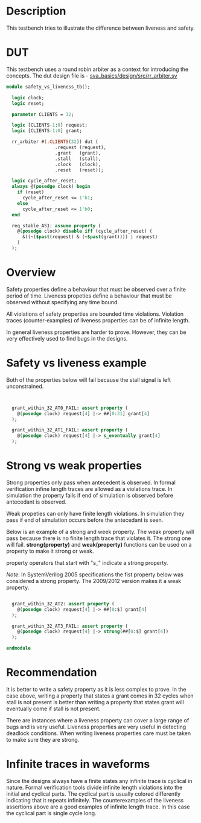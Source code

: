 # Description
This testbench tries to illustrate the difference between liveness and safety.

# DUT
This testbench uses a round robin arbiter as a context for introducing the
concepts. The dut design file is -
[sva_basics/design/src/rr_arbiter.sv](https://github.com/openformal/sva_basics/blob/master/design/docs/rr_arbiter.md)
```sv
module safety_vs_liveness_tb();

  logic clock;
  logic reset;

  parameter CLIENTS = 32;

  logic [CLIENTS-1:0] request;
  logic [CLIENTS-1:0] grant;

  rr_arbiter #(.CLIENTS(32)) dut (
                  .request (request),
                  .grant   (grant),
                  .stall   (stall),
                  .clock   (clock),
                  .reset   (reset));

  logic cycle_after_reset;
  always @(posedge clock) begin
    if (reset)
      cycle_after_reset <= 1'b1;
    else
      cycle_after_reset <= 1'b0;
  end

  req_stable_AS1: assume property (
    @(posedge clock) disable iff (cycle_after_reset) (
      &((~($past(request) & (~$past(grant)))) | request)
    )
  );

```
# Overview
Safety properties define a behaviour that must be observed over a finite
period of time.
Liveness propeties define a behaviour that must be observed without specifying
any time bound.

All violations of safety properties are bounded time violations.
Violation traces (counter-examples) of liveness properties can be of infinite
length.

In general liveness properties are harder to prove. However, they can be very
effectively used to find bugs in the designs.

# Safety vs liveness example
Both of the properties below will fail because the stall signal is left
unconstrained.
```sv


  grant_within_32_AT0_FAIL: assert property (
    @(posedge clock) request[4] |-> ##[0:31] grant[4]
  );

  grant_within_32_AT1_FAIL: assert property (
    @(posedge clock) request[4] |-> s_eventually grant[4]
  );

```
# Strong vs weak properties
Strong properties only pass when antecedent is observed. In formal verification
infine length traces are allowed as a violations trace. In simulation the
property fails if end of simulation is observed before antecedant is observed.

Weak propeties can only have finite length violations. In simulation they pass
if end of simulation occurs before the antecedant is seen.

Below is an example of a strong and week property. The weak property will pass
because there is no finite length trace that violates it. The strong one will
fail. **strong(property)** and **weak(property)** functions can be used
on a property to make it strong or weak.

property operators that start with "s_" indicate a strong property.

_Note_: In SystemVerilog 2005 specifications the fist property below was
considered a strong property. The 2009/2012 version makes it a weak property.
```sv

  grant_within_32_AT2: assert property (
    @(posedge clock) request[4] |-> ##[0:$] grant[4]
  );

  grant_within_32_AT3_FAIL: assert property (
    @(posedge clock) request[4] |-> strong(##[0:$] grant[4])
  );

endmodule
```
# Recommendation
It is better to write a safety property as it is less complex to prove. In the
case above, writing a property that states a grant comes in 32 cycles when
stall is not present is better than writing a property that states grant will
eventually come if stall is not present.

There are instances where a liveness property can cover a large range of bugs
and is very useful. Liveness properties are very useful in detecting deadlock
conditions. When writing liveness properties care must be taken to make sure
they are strong.

# Infinite traces in waveforms
Since the designs always have a finite states any infinite trace is cyclical
in nature. Formal verification tools divide infinite length violations into
the initial and cyclical parts. The cyclical part is usually colored differently
indicating that it repeats infinitely. The counterexamples of the liveness
assertions above are a good examples of infinite length trace. In this case
the cyclical part is single cycle long.
